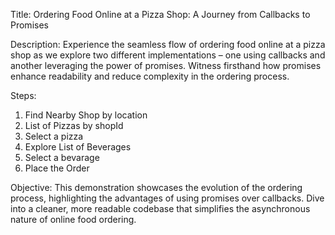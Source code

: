 Title:
Ordering Food Online at a Pizza Shop: A Journey from Callbacks to Promises

Description:
Experience the seamless flow of ordering food online at a pizza shop as we explore two different implementations – one using callbacks and another leveraging the power of promises. Witness firsthand how promises enhance readability and reduce complexity in the ordering process.

Steps:

1. Find Nearby Shop by location
2. List of Pizzas by shopId
3. Select a pizza
4. Explore List of Beverages
5. Select a bevarage
6. Place the Order

Objective:
This demonstration showcases the evolution of the ordering process, highlighting the advantages of using promises over callbacks. Dive into a cleaner, more readable codebase that simplifies the asynchronous nature of online food ordering.
